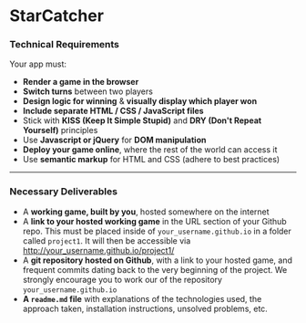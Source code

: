 # StarCatcher


### Technical Requirements

Your app must:

* **Render a game in the browser**
* **Switch turns** between two players
* **Design logic for winning** & **visually display which player won**
* **Include separate HTML / CSS / JavaScript files**
* Stick with **KISS (Keep It Simple Stupid)** and **DRY (Don't Repeat Yourself)** principles
* Use **Javascript or jQuery** for **DOM manipulation**
* **Deploy your game online**, where the rest of the world can access it
* Use **semantic markup** for HTML and CSS (adhere to best practices)

---

### Necessary Deliverables

* A **working game, built by you**, hosted somewhere on the internet
* A **link to your hosted working game** in the URL section of your Github repo. This must be placed inside of `your_username.github.io` in a folder called `project1`. It will then be accessible via http://your_username.github.io/project1/
* A **git repository hosted on Github**, with a link to your hosted game, and frequent commits dating back to the very beginning of the project. We strongly encourage you to work our of the repository `your_username.github.io`
* **A ``readme.md`` file** with explanations of the technologies used, the approach taken, installation instructions, unsolved problems, etc.
